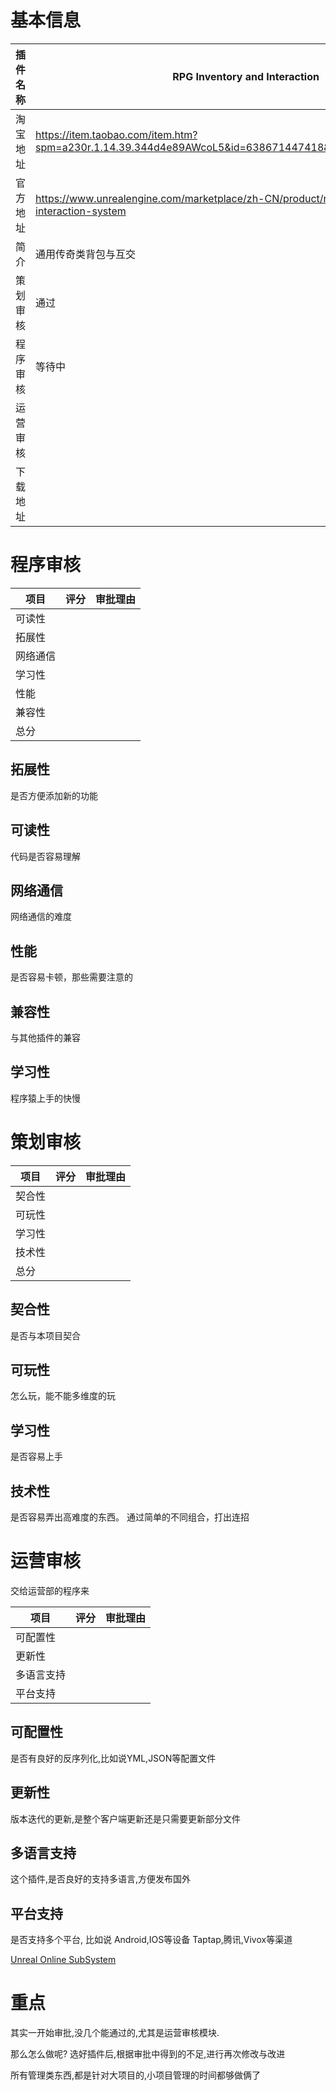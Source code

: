 # 基本信息

| 插件名称 | RPG Inventory and Interaction            |
|----------|--------------------------------------------------|
| 淘宝地址 | https://item.taobao.com/item.htm?spm=a230r.1.14.39.344d4e89AWcoL5&id=638671447418&ns=1&abbucket=20#detail |
| 官方地址 | <https://www.unrealengine.com/marketplace/zh-CN/product/rpg-inventory-and-interaction-system>     |
| 简介     | 通用传奇类背包与互交                 |
| 策划审核 | 通过                                                                            |
| 程序审核 | 等待中                                  |
| 运营审核 |
| 下载地址 |                                                                       |

# 程序审核

| 项目     | 评分 | 审批理由 | 
|----------|------| --- |
| 可读性   |      | |
| 拓展性   |      | | 
| 网络通信 |      | | 
| 学习性   |      | |
| 性能     |      | |
| 兼容性   |      | |
| 总分     |      | |

## 拓展性 

是否方便添加新的功能

## 可读性 

代码是否容易理解

## 网络通信

网络通信的难度

## 性能 

是否容易卡顿，那些需要注意的

## 兼容性 

与其他插件的兼容

## 学习性

程序猿上手的快慢

# 策划审核

| 项目   | 评分 | 审批理由 |
|--------|------| --- |
| 契合性 |      | |
| 可玩性 |      | |
| 学习性 |      | |
| 技术性 |      | | 
| 总分   |      | |

## 契合性

是否与本项目契合

## 可玩性

怎么玩，能不能多维度的玩

## 学习性

是否容易上手

## 技术性

是否容易弄出高难度的东西。 通过简单的不同组合，打出连招


# 运营审核

交给运营部的程序来

| 项目     | 评分 | 审批理由 |
|----------|------| ---- |
| 可配置性   |      | | 
| 更新性   |      | |
| 多语言支持 |      | |
| 平台支持 |  | |

## 可配置性

是否有良好的反序列化,比如说YML,JSON等配置文件

## 更新性

版本迭代的更新,是整个客户端更新还是只需要更新部分文件

## 多语言支持

这个插件,是否良好的支持多语言,方便发布国外

## 平台支持

是否支持多个平台, 比如说 Android,IOS等设备
Taptap,腾讯,Vivox等渠道

[Unreal Online SubSystem](https://docs.unrealengine.com/4.26/zh-CN/ProgrammingAndScripting/Online/)

# 重点

其实一开始审批,没几个能通过的,尤其是运营审核模块.

那么怎么做呢? 选好插件后,根据审批中得到的不足,进行再次修改与改进

所有管理类东西,都是针对大项目的,小项目管理的时间都够做俩了